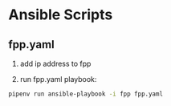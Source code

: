 # Ansible Scripts

## fpp.yaml
1. add ip address to fpp

2. run fpp.yaml playbook:
```bash
pipenv run ansible-playbook -i fpp fpp.yaml
```
